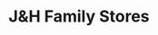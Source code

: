 ---
title: "J&H Family Stores"
url: /holland/jundh-family-stores-riley-street/
shop: Lebensmittel
---